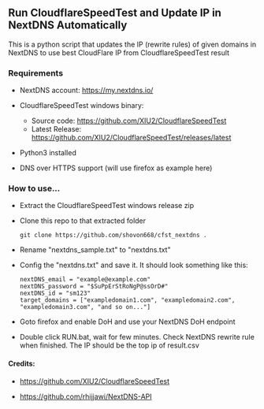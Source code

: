 ## Run CloudflareSpeedTest and Update IP in NextDNS Automatically

This is a python script that updates the IP (rewrite rules) of given domains in NextDNS to use best CloudFlare IP from CloudflareSpeedTest result

### Requirements

- NextDNS account: https://my.nextdns.io/

- CloudflareSpeedTest windows binary:

  - Source code: https://github.com/XIU2/CloudflareSpeedTest
  - Latest Release: https://github.com/XIU2/CloudflareSpeedTest/releases/latest

- Python3 installed

- DNS over HTTPS support (will use firefox as example here)

### How to use...

- Extract the CloudflareSpeedTest windows release zip

- Clone this repo to that extracted folder

  ```
  git clone https://github.com/shovon668/cfst_nextdns .
  ```

- Rename "nextdns_sample.txt" to "nextdns.txt"

- Config the "nextdns.txt" and save it. It should look something like this:

  ```
  nextDNS_email = "example@example.com"
  nextDNS_password = "$SuPpErStRoNgP@ssOrD#"
  nextDNS_id = "sm123"
  target_domains = ["exampledomain1.com", "exampledomain2.com", "exampledomain3.com", "and so on..."]
  ```

- Goto firefox and enable DoH and use your NextDNS DoH endpoint

- Double click RUN.bat, wait for few minutes. Check NextDNS rewrite rule when finished. The IP should be the top ip of result.csv

#### Credits:

- https://github.com/XIU2/CloudflareSpeedTest

- https://github.com/rhijjawi/NextDNS-API
